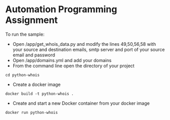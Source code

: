 
# Automation Programming Assignment


To run the sample:

- Open /app/get_whois_data.py and modify the lines 49,50,56,58 with your source and destination emails, smtp server and port of your source email and password
- Open /app/domains.yml and add your domains
- From the command line open the directory of your project
```
cd python-whois
```
- Create a docker image   
```
docker build -t python-whois .
```
-  Create and start a new Docker container from your docker image
```
docker run python-whois    
```
